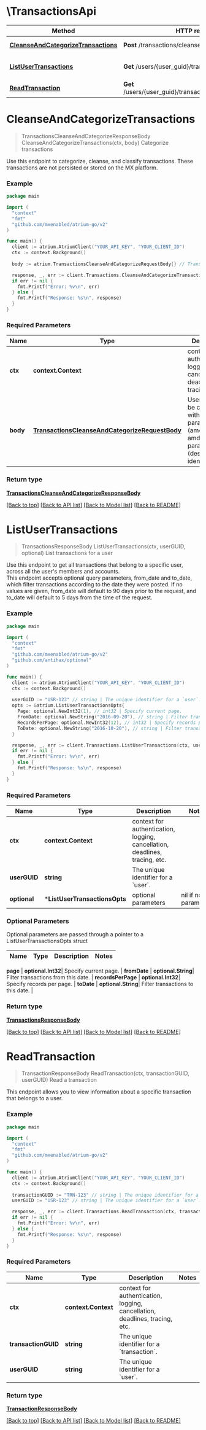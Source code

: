 # \TransactionsApi

Method | HTTP request | Description
------------- | ------------- | -------------
[**CleanseAndCategorizeTransactions**](TransactionsApi.md#CleanseAndCategorizeTransactions) | **Post** /transactions/cleanse_and_categorize | Categorize transactions
[**ListUserTransactions**](TransactionsApi.md#ListUserTransactions) | **Get** /users/{user_guid}/transactions | List transactions for a user
[**ReadTransaction**](TransactionsApi.md#ReadTransaction) | **Get** /users/{user_guid}/transactions/{transaction_guid} | Read a transaction


# **CleanseAndCategorizeTransactions**
> TransactionsCleanseAndCategorizeResponseBody CleanseAndCategorizeTransactions(ctx, body)
Categorize transactions

Use this endpoint to categorize, cleanse, and classify transactions. These transactions are not persisted or stored on the MX platform.

### Example
```go
package main

import (
  "context"
  "fmt"
  "github.com/mxenabled/atrium-go/v2"
)

func main() {
  client := atrium.AtriumClient("YOUR_API_KEY", "YOUR_CLIENT_ID")
  ctx := context.Background()
  
  body := atrium.TransactionsCleanseAndCategorizeRequestBody{} // TransactionsCleanseAndCategorizeRequestBody | User object to be created with optional parameters (amount, type) amd required parameters (description, identifier)

  response, _, err := client.Transactions.CleanseAndCategorizeTransactions(ctx, body)
  if err != nil {
    fmt.Printf("Error: %v\n", err)
  } else {
    fmt.Printf("Response: %s\n", response)
  }
}
```

### Required Parameters

Name | Type | Description  | Notes
------------- | ------------- | ------------- | -------------
 **ctx** | **context.Context** | context for authentication, logging, cancellation, deadlines, tracing, etc.
  **body** | [**TransactionsCleanseAndCategorizeRequestBody**](TransactionsCleanseAndCategorizeRequestBody.md)| User object to be created with optional parameters (amount, type) amd required parameters (description, identifier) | 

### Return type

[**TransactionsCleanseAndCategorizeResponseBody**](TransactionsCleanseAndCategorizeResponseBody.md)

[[Back to top]](#) [[Back to API list]](../README.md#documentation-for-api-endpoints) [[Back to Model list]](../README.md#documentation-for-models) [[Back to README]](../README.md)

# **ListUserTransactions**
> TransactionsResponseBody ListUserTransactions(ctx, userGUID, optional)
List transactions for a user

Use this endpoint to get all transactions that belong to a specific user, across all the user's members and accounts.<br> This endpoint accepts optional query parameters, from_date and to_date, which filter transactions according to the date they were posted. If no values are given, from_date will default to 90 days prior to the request, and to_date will default to 5 days from the time of the request. 

### Example
```go
package main

import (
  "context"
  "fmt"
  "github.com/mxenabled/atrium-go/v2"
  "github.com/antihax/optional"
)

func main() {
  client := atrium.AtriumClient("YOUR_API_KEY", "YOUR_CLIENT_ID")
  ctx := context.Background()
  
  userGUID := "USR-123" // string | The unique identifier for a `user`.
  opts := &atrium.ListUserTransactionsOpts{ 
    Page: optional.NewInt32(1), // int32 | Specify current page.
    FromDate: optional.NewString("2016-09-20"), // string | Filter transactions from this date.
    RecordsPerPage: optional.NewInt32(12), // int32 | Specify records per page.
    ToDate: optional.NewString("2016-10-20"), // string | Filter transactions to this date.
  }

  response, _, err := client.Transactions.ListUserTransactions(ctx, userGUID, , opts)
  if err != nil {
    fmt.Printf("Error: %v\n", err)
  } else {
    fmt.Printf("Response: %s\n", response)
  }
}
```

### Required Parameters

Name | Type | Description  | Notes
------------- | ------------- | ------------- | -------------
 **ctx** | **context.Context** | context for authentication, logging, cancellation, deadlines, tracing, etc.
  **userGUID** | **string**| The unique identifier for a &#x60;user&#x60;. | 
 **optional** | ***ListUserTransactionsOpts** | optional parameters | nil if no parameters

### Optional Parameters
Optional parameters are passed through a pointer to a ListUserTransactionsOpts struct

Name | Type | Description  | Notes
------------- | ------------- | ------------- | -------------

 **page** | **optional.Int32**| Specify current page. | 
 **fromDate** | **optional.String**| Filter transactions from this date. | 
 **recordsPerPage** | **optional.Int32**| Specify records per page. | 
 **toDate** | **optional.String**| Filter transactions to this date. | 

### Return type

[**TransactionsResponseBody**](TransactionsResponseBody.md)

[[Back to top]](#) [[Back to API list]](../README.md#documentation-for-api-endpoints) [[Back to Model list]](../README.md#documentation-for-models) [[Back to README]](../README.md)

# **ReadTransaction**
> TransactionResponseBody ReadTransaction(ctx, transactionGUID, userGUID)
Read a transaction

This endpoint allows you to view information about a specific transaction that belongs to a user.<br>

### Example
```go
package main

import (
  "context"
  "fmt"
  "github.com/mxenabled/atrium-go/v2"
)

func main() {
  client := atrium.AtriumClient("YOUR_API_KEY", "YOUR_CLIENT_ID")
  ctx := context.Background()
  
  transactionGUID := "TRN-123" // string | The unique identifier for a `transaction`.
  userGUID := "USR-123" // string | The unique identifier for a `user`.

  response, _, err := client.Transactions.ReadTransaction(ctx, transactionGUID, userGUID, )
  if err != nil {
    fmt.Printf("Error: %v\n", err)
  } else {
    fmt.Printf("Response: %s\n", response)
  }
}
```

### Required Parameters

Name | Type | Description  | Notes
------------- | ------------- | ------------- | -------------
 **ctx** | **context.Context** | context for authentication, logging, cancellation, deadlines, tracing, etc.
  **transactionGUID** | **string**| The unique identifier for a &#x60;transaction&#x60;. | 
  **userGUID** | **string**| The unique identifier for a &#x60;user&#x60;. | 

### Return type

[**TransactionResponseBody**](TransactionResponseBody.md)

[[Back to top]](#) [[Back to API list]](../README.md#documentation-for-api-endpoints) [[Back to Model list]](../README.md#documentation-for-models) [[Back to README]](../README.md)

